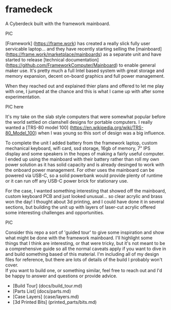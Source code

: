 # framedeck

A Cyberdeck built with the framework mainboard.  

PIC

[Framework] (https://frame.work) has 
created a really slick fully user servicable laptop... and they have recently starting 
selling the [mainboard] (https://frame.work/marketplace/mainboards) as a separate unit
and have started to release [technical documentation] (https://github.com/FrameworkComputer/Mainboard) 
to enable general maker use.  It's pretty much a full Intel based system with great storage
and memory expansion, decent on-board graphics and full power management.  

When they reached out and explained thier plans and offered to let me play with one, I 
jumped at the chance and this is what I came up with after some experimentation.

PIC here

It's my take on the slab style computers that were somewhat popular before the world settled
on clamshell designs for portable computers.  I really wanted a 
[TRS-80 model 100] (https://en.wikipedia.org/wiki/TRS-80_Model_100) when I was young so this
sort of design was a big influence.

To complete the unit I added battery from the framework laptop, custom mechanical keyboard, wifi card, 
ssd storage, 16gb of memory, 7" IPS display and some speakers in the hopes of making a fairly useful 
computer.  I ended up using the mainboard with their battery rather than roll my own power solution as
it has solid capacity and is already desinged to work with the onboard power management.  For
other uses the mainboard can be powered via USB-C, so a solid powerbank would provide plenty 
of runtime or it can run off any USB-C power brick for stationary use.

For the case, I wanted something interesting that showed off the mainboard, custom keyboard PCB and 
just looked unusual... so clear acrylic and brass won the day!  I thought about 3d printing, and 
I could have done it in several sections, but building the unit up with layers of laser-cut acrylic 
offered some interesting challenges and opportunities.  

PIC

Consider this repo a sort of 'guided tour' to give some inspiration and show what might be done with the
framework mainboard.  I'll highlight some things that I think are interesting, or that were tricky, but 
it's not meant to be a comprehensive guide so all the normal caveats apply if you
want to dive in and build something based of this material.  I'm including all of
my design files for reference, but there are lots of details of the build I probably won't cover.  
If you want to build one, or something similar, feel free to reach out and I'd be happy to answer
and questions or provide advice.

* [Build Tour] (docs/build_tour.md)
* [Parts List] (docs/parts.md)
* [Case Layers] (case/layers.md)
* [3d Printed Bits] (printed_parts/bits.md)
